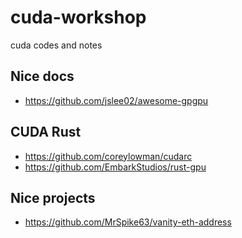 # cuda-workshop

cuda codes and notes

## Nice docs

* <https://github.com/jslee02/awesome-gpgpu>

## CUDA Rust

* <https://github.com/coreylowman/cudarc>
* <https://github.com/EmbarkStudios/rust-gpu>

## Nice projects

* <https://github.com/MrSpike63/vanity-eth-address>
